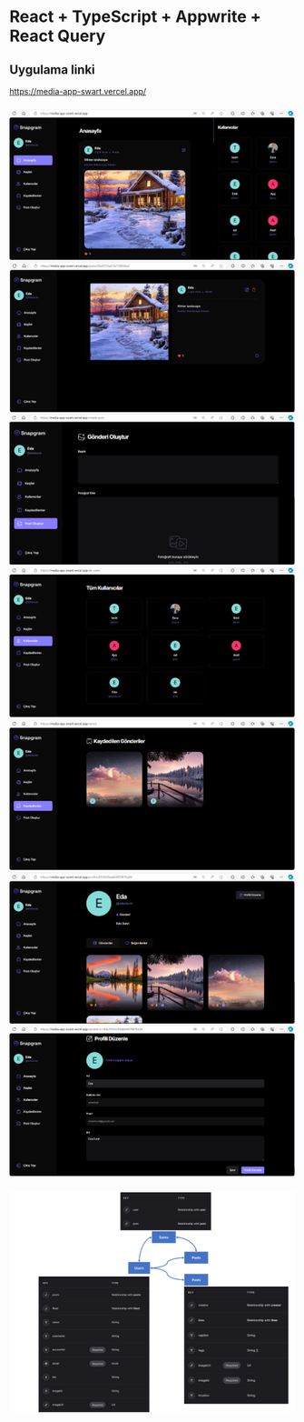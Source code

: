 # React + TypeScript + Appwrite + React Query

## Uygulama linki
https://media-app-swart.vercel.app/

###

![image](https://github.com/edadural/media-app/blob/main/img/1.png)
![image](https://github.com/edadural/media-app/blob/main/img/2.png)
![image](https://github.com/edadural/media-app/blob/main/img/3.png)
![image](https://github.com/edadural/media-app/blob/main/img/4.png)
![image](https://github.com/edadural/media-app/blob/main/img/5.png)
![image](https://github.com/edadural/media-app/blob/main/img/6.png)
![image](https://github.com/edadural/media-app/blob/main/img/7.png)

###

![image](https://github.com/edadural/media-app/blob/main/img/appwrite.png)